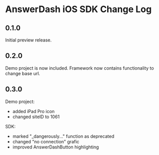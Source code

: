 # AnswerDash iOS SDK Change Log

## 0.1.0

Initial preview release.

## 0.2.0

Demo project is now included.
Framework now contains functionality to change base url.

## 0.3.0

Demo project:
- added iPad Pro icon
- changed siteID to 1061

SDK:
- marked "_dangerously..." function as deprecated
- changed "no connection" grafic
- improved AnswerDashButton highlighting
